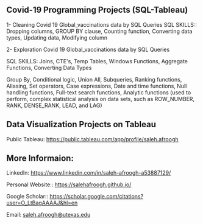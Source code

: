 
## Covid-19 Programming Projects (SQL-Tableau)

1- Cleaning Covid 19 Global_vaccinations data by SQL Queries 
SQL SKILLS:: Dropping columns, GROUP BY clause, Counting function, Converting data types, Updating data, Modifying column

2- Exploration Covid 19 Global_vaccinations data by SQL Queries

SQL SKILLS: Joins, CTE's, Temp Tables, Windows Functions, Aggregate Functions, Converting Data Types

Group By, Conditional logic, Union All, Subqueries, Ranking functions, Aliasing, Set operators, Case expressions, Date and time functions, Null handling functions, Full-text search functions, Analytic functions (used to perform, complex statistical analysis on data sets, such as ROW_NUMBER, RANK, DENSE_RANK, LEAD, and LAG)

## Data Visualization Projects on Tableau 

Public Tableau: [https://public.tableau.com/app/profile/saleh.afroogh ](https://public.tableau.com/app/profile/saleh.afroogh/viz/Covid-19VaccinationDashboard_16810656694790/Covid-19VaccinationDashboard)




## More Informaion:

LinkedIn: https://www.linkedin.com/in/saleh-afroogh-a53887129/ 

Personal Website:: https://salehafroogh.github.io/ 

Google Scholar:: https://scholar.google.com/citations?user=O_LtBagAAAAJ&hl=en 


Email: saleh.afroogh@utexas.edu



